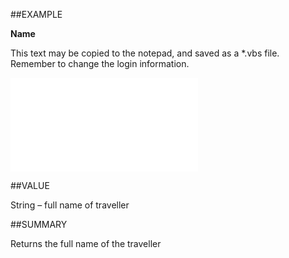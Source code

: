 
##EXAMPLE

**Name**

This text may be copied to the notepad, and saved as a *.vbs file. Remember to change the login information.

![](..\..\Examples\vbs\SOTravelInfo.Name.vbs.txt)


##VALUE

String – full name of traveller


##SUMMARY

Returns the full name of the traveller

